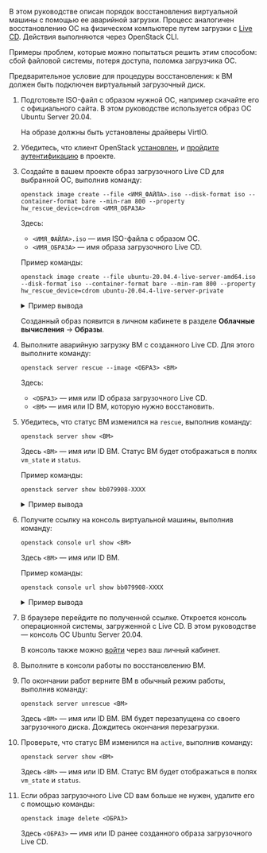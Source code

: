 В этом руководстве описан порядок восстановления виртуальной машины с помощью ее аварийной загрузки. Процесс аналогичен восстановлению ОС на физическом компьютере путем загрузки с [Live CD](https://ru.wikipedia.org/wiki/Live_CD). Действия выполняются через OpenStack CLI.

Примеры проблем, которые можно попытаться решить этим способом: сбой файловой системы, потеря доступа, поломка загрузчика ОС.

Предварительное условие для процедуры восстановления: к ВМ должен быть подключен виртуальный загрузочный диск.

1. Подготовьте ISO-файл с образом нужной ОС, например скачайте его с официального сайта. В этом руководстве используется образ ОС Ubuntu Server 20.04.

    <warn>

    На образе должны быть установлены драйверы VirtIO.

    </warn>

1. Убедитесь, что клиент OpenStack [установлен](/ru/tools-for-using-services/cli/openstack-cli#1_ustanovite_klient_openstack), и [пройдите аутентификацию](/ru/tools-for-using-services/cli/openstack-cli#3_proydite_autentifikaciyu) в проекте.
1. Создайте в вашем проекте образ загрузочного Live CD для выбранной ОС, выполнив команду:

    ```console
    openstack image create --file <ИМЯ_ФАЙЛА>.iso --disk-format iso --container-format bare --min-ram 800 --property hw_rescue_device=cdrom <ИМЯ_ОБРАЗА>
    ```

    Здесь:

    - `<ИМЯ_ФАЙЛА>.iso` — имя ISO-файла с образом ОС.
    - `<ИМЯ_ОБРАЗА>` — имя образа загрузочного Live CD.

    Пример команды:

    ```console
    openstack image create --file ubuntu-20.04.4-live-server-amd64.iso --disk-format iso --container-format bare --min-ram 800 --property hw_rescue_device=cdrom ubuntu-20.04.4-live-server-private
    ```

    <details>
    <summary>Пример вывода</summary>

    ```console
    +------------------+--------------------------------------------------------------------------------+
    | Field            | Value                                                                          |
    +------------------+--------------------------------------------------------------------------------+
    | container_format | bare 2022-08-11T10:53:46Z                                                      |
    | disk_format      | iso                                                                            |
    | file             | /v2/images/81a6dd5a-XXXX/file                                                  |
    | id               | 81a6dd5a-XXXX                                                                  |
    | min_disk         | 0                                                                              |
    | min_ram          | 800                                                                            |
    | name             | ubuntu-20.04.4-live-server-private                                             |
    | owner            | b423a815a77aXXXX                                                               |
    | properties       | hw_rescue_device='cdrom', locations='[]',                                      |
    |                  | owner_specified.openstack.md5='',                                              |
    |                  | owner_specified.openstack.object='images/ubuntu-20.04.4-live-server-private',  |
    |                  | owner_specified.openstack.sha256=''                                            |
    | protected        | False                                                                          |
    | schema           | /v2/schemas/image                                                              |
    | status           | queued                                                                         |
    | tags             |                                                                                |
    | updated_at       | 2022-08-11T10:53:46Z                                                           |
    | visibility       | shared                                                                         |
    +------------------+--------------------------------------------------------------------------------+
    ```

    </details>

    <info>

    Созданный образ появится в личном кабинете в разделе **Облачные вычисления** → **Образы**.

    </info>

1. Выполните аварийную загрузку ВМ с созданного Live CD. Для этого выполните команду:

    ```console
    openstack server rescue --image <ОБРАЗ> <ВМ>
    ```

    Здесь:

    - `<ОБРАЗ>` — имя или ID образа загрузочного Live CD.
    - `<ВМ>` — имя или ID ВМ, которую нужно восстановить.

1. Убедитесь, что статус ВМ изменился на `rescue`, выполнив команду:

    ```console
    openstack server show <ВМ>
    ```

    Здесь `<ВМ>` — имя или ID ВМ. Статус ВМ будет отображаться в полях `vm_state` и `status`.

    Пример команды:

    ```console
    openstack server show bb079908-XXXX
    ```

    <details>
    <summary>Пример вывода</summary>

    ```console
    +-----------------------------+-----------------------------------------------------------+
    | Field                       | Value                                                     |
    +-----------------------------+-----------------------------------------------------------+
    | OS-DCF:diskConfig           | MANUAL                                                    |
    | OS-EXT-AZ:availability_zone | MS1                                                       |
    | OS-EXT-STS:power_state      | Running                                                   |
    | OS-EXT-STS:task_state       | None                                                      |
    | OS-EXT-STS:vm_state         | rescued                                                   |
    | OS-SRV-USG:launched_at      | 2022-08-11T11:43:56.000000                                |
    | OS-SRV-USG:terminated_at    | None                                                      |
    | accessIPv4                  |                                                           |
    | accessIPv6                  |                                                           |
    | addresses                   | ext-net=185.130.115.220                                   |
    | config_drive                | True                                                      |
    | created                     | 2022-08-11T10:40:33Z                                      |
    | flavor                      | Basic-1-1-10 (df3c499a-XXXX)                              |
    | hostId                      | <hostId>                                                  |
    | id                          | bb079908-XXXX                                             |
    | image                       | N/A (booted from volume)                                  |
    | key_name                    | <key_name>                                                |
    | name                        | ubuntu-20-rescue-test                                     |
    | project_id                  | <project_id>                                              |
    | properties                  |                                                           |
    | security_groups             | id='461df60a-XXXX', name='default'                        |
    |                             | id='b3b48aa3-XXXX', name='ssh'                            |
    | status                      | RESCUE                                                    |
    | updated                     | 2022-08-11T11:43:56Z                                      |
    | user_id                     | <user_id>                                                 |
    | volumes_attached            | id='9e19d3cb-XXXX'                                        |
    +-----------------------------+-----------------------------------------------------------+
    ```

    </details>

1. Получите ссылку на консоль виртуальной машины, выполнив команду:

    ```console
    openstack console url show <ВМ>
    ```

    Здесь `<ВМ>` — имя или ID ВМ.

    Пример команды:

    ```console
    openstack console url show bb079908-XXXX
    ```

    <details>
    <summary>Пример вывода</summary>

    ```console
    +----------+-----------------------------------------------------------------------------------------------+
    | Field    | Value                                                                                         |
    +----------+-----------------------------------------------------------------------------------------------+
    | protocol | vnc                                                                                           |
    | type     | novnc                                                                                         |
    | url      | https://infra.mail.ru:6080/vnc_auto.html?path=%3Ftoken%3Dee65b775-XXXX                        |
    +----------+-----------------------------------------------------------------------------------------------+
    ```

    </details>

1. В браузере перейдите по полученной ссылке. Откроется консоль операционной системы, загруженной с Live CD. В этом руководстве — консоль ОС Ubuntu Server 20.04.

    В консоль также можно [войти](../../service-management/vm/vm-console#vnc_konsol) через ваш личный кабинет.

1. Выполните в консоли работы по восстановлению ВМ.
1. По окончании работ верните ВМ в обычный режим работы, выполнив команду:

    ```console
    openstack server unrescue <ВМ>
    ```

    Здесь `<ВМ>` — имя или ID ВМ. ВМ будет перезапущена со своего загрузочного диска. Дождитесь окончания перезагрузки.

1. Проверьте, что статус ВМ изменился на `active`, выполнив команду:

    ```console
    openstack server show <ВМ>
    ```

    Здесь `<ВМ>` — имя или ID ВМ. Статус ВМ будет отображаться в полях `vm_state` и `status`.

1. Если образ загрузочного Live CD вам больше не нужен, удалите его с помощью команды:

    ```console
    openstack image delete <ОБРАЗ>
    ```

    Здесь `<ОБРАЗ>` — имя или ID ранее созданного образа загрузочного Live CD.
